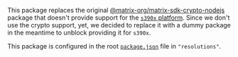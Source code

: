 This package replaces the original [@matrix-org/matrix-sdk-crypto-nodejs](https://www.npmjs.com/package/@matrix-org/matrix-sdk-crypto-nodejs) package that doesn't provide support for the [`s390x` platform](https://github.com/matrix-org/matrix-rust-sdk/issues/1503).
Since we don't use the crypto support, yet, we decided to replace it with a dummy package in the meantime to unblock providing it for `s390x`.

This package is configured in the root [`package.json`](../../package.json) file in `"resolutions"`.
